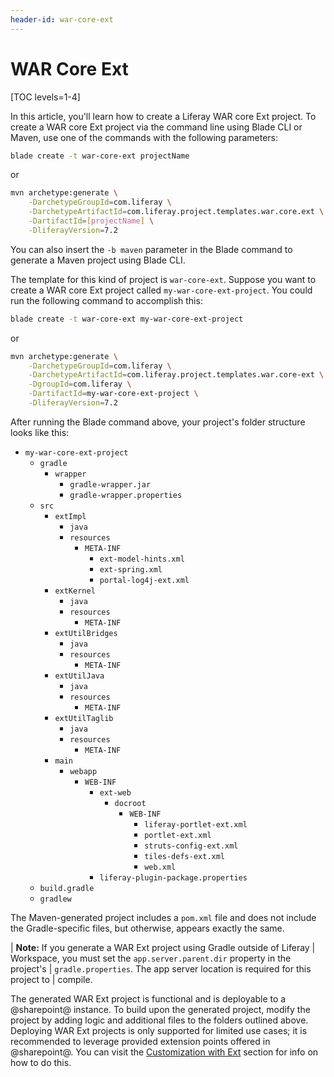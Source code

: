 ```yaml
---
header-id: war-core-ext
---
```


# WAR Core Ext

[TOC levels=1-4]

In this article, you'll learn how to create a Liferay WAR core Ext project. To
create a WAR core Ext project via the command line using Blade CLI or Maven, use
one of the commands with the following parameters:

```bash
blade create -t war-core-ext projectName
```

or

```bash
mvn archetype:generate \
    -DarchetypeGroupId=com.liferay \
    -DarchetypeArtifactId=com.liferay.project.templates.war.core.ext \
    -DartifactId=[projectName] \
    -DliferayVersion=7.2
```

You can also insert the `-b maven` parameter in the Blade command to generate a
Maven project using Blade CLI.

The template for this kind of project is `war-core-ext`. Suppose you want to
create a WAR core Ext project called `my-war-core-ext-project`. You could run
the following command to accomplish this:

```bash
blade create -t war-core-ext my-war-core-ext-project
```

or

```bash
mvn archetype:generate \
    -DarchetypeGroupId=com.liferay \
    -DarchetypeArtifactId=com.liferay.project.templates.war.core-ext \
    -DgroupId=com.liferay \
    -DartifactId=my-war-core-ext-project \
    -DliferayVersion=7.2
```

After running the Blade command above, your project's folder structure looks
like this: 

- `my-war-core-ext-project`
    - `gradle`
        - `wrapper`
            - `gradle-wrapper.jar`
            - `gradle-wrapper.properties`
    - `src`
        - `extImpl`
            - `java`
            - `resources`
                - `META-INF`
                    - `ext-model-hints.xml`
                    - `ext-spring.xml`
                    - `portal-log4j-ext.xml`
        - `extKernel`
            - `java`
            - `resources`
                - `META-INF`
        - `extUtilBridges`
            - `java`
            - `resources`
                - `META-INF`
        - `extUtilJava`
            - `java`
            - `resources`
                - `META-INF`
        - `extUtilTaglib`
            - `java`
            - `resources`
                - `META-INF`
        - `main`
            - `webapp`
                - `WEB-INF`
                    - `ext-web`
                        - `docroot`
                            - `WEB-INF`
                                - `liferay-portlet-ext.xml`
                                - `portlet-ext.xml`
                                - `struts-config-ext.xml`
                                - `tiles-defs-ext.xml`
                                - `web.xml`
                    - `liferay-plugin-package.properties`
    - `build.gradle`
    - `gradlew`

The Maven-generated project includes a `pom.xml` file and does not include the
Gradle-specific files, but otherwise, appears exactly the same.

| **Note:** If you generate a WAR Ext project using Gradle outside of Liferay
| Workspace, you must set the `app.server.parent.dir` property in the project's
| `gradle.properties`. The app server location is required for this project to
| compile.

The generated WAR Ext project is functional and is deployable to a @sharepoint@ instance.
To build upon the generated project, modify the project by adding logic and
additional files to the folders outlined above. Deploying WAR Ext projects is
only supported for limited use cases; it is recommended to leverage provided
extension points offered in @sharepoint@. You can visit the
[Customization with Ext](/docs/7-2/customization/-/knowledge_base/c/customization-with-ext)
section for info on how to do this.
